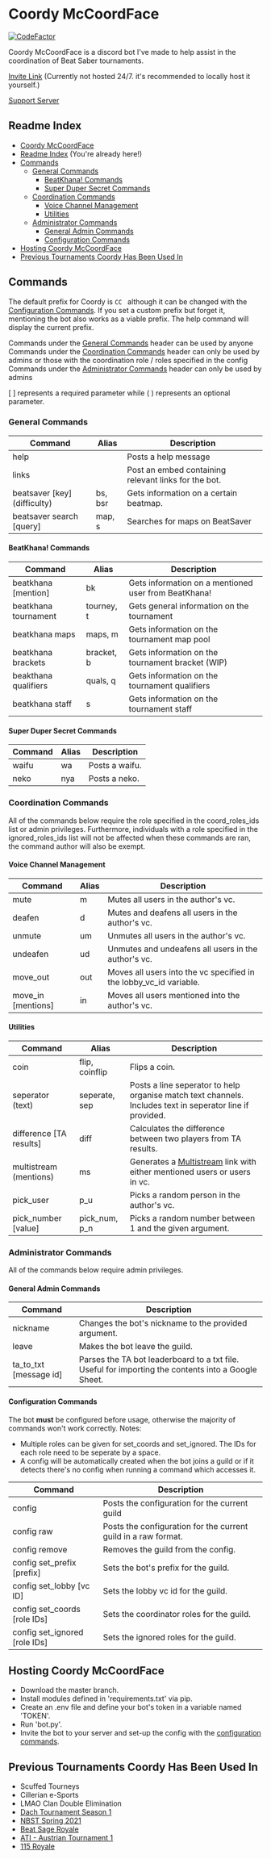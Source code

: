 # Coordy McCoordFace
[![CodeFactor](https://www.codefactor.io/repository/github/sirspam/coordy-mccoordface/badge)](https://www.codefactor.io/repository/github/sirspam/coordy-mccoordface)

Coordy McCoordFace is a discord bot I've made to help assist in the coordination of Beat Saber tournaments.

[Invite Link](https://discord.com/api/oauth2/authorize?client_id=813699805150838795&permissions=29748288&scope=bot) (Currently not hosted 24/7. it's recommended to locally host it yourself.)

[Support Server](https://discord.gg/dWX6fpGUK9)

## Readme Index
* [Coordy McCoordFace](#Coordy-McCoordFace)
* [Readme Index](#Readme-Index) (You're already here!)
* [Commands](#Commands)
    * [General Commands](#General-Commands)
        * [BeatKhana! Commands](#BeatKhana-Commands)
        * [Super Duper Secret Commands](#Super-Duper-Secret-Commands)
    * [Coordination Commands](#Coordination-Commands)
        * [Voice Channel Management](#Voice-Channel-Management)
        * [Utilities](#Utilities)
    * [Administrator Commands](#Administrator-Commands)
        * [General Admin Commands](#General-Admin-Commands)
        * [Configuration Commands](#Configuration-Commands)
* [Hosting Coordy McCoordFace](#Setting-up-Coordy-McCoordFace)
* [Previous Tournaments Coordy Has Been Used In](#Previous-Tournaments-Coordy-Has-Been-Used-In)


## Commands
The default prefix for Coordy is `CC ` although it can be changed with the [Configuration Commands](#Configuration-Commands).
If you set a custom prefix but forget it, mentioning the bot also works as a viable prefix. The help command will display the current prefix.

Commands under the [General Commands](#General-Commands) header can be used by anyone
Commands under the [Coordination Commands](#Coordination-Commands) header can only be used by admins or those with the coordination role / roles specified in the config
Commands under the [Administrator Commands](#Administrator-Commands) header can only be used by admins

[ ] represents a required parameter while ( ) represents an optional parameter.

### General Commands
| Command | Alias | Description |
| --- | --- | --- |
| help | | Posts a help message |
| links |  | Post an embed containing relevant links for the bot. |
| beatsaver \[key\] \(difficulty\)| bs, bsr | Gets information on a certain beatmap. |
| beatsaver search \[query\] | map, s | Searches for maps on BeatSaver |

#### BeatKhana! Commands
| Command | Alias | Description |
| --- | --- | --- |
| beatkhana \[mention\] | bk | Gets information on a mentioned user from BeatKhana! |
| beatkhana tournament | tourney, t | Gets general information on the tournament |
| beatkhana maps | maps, m | Gets information on the tournament map pool |
| beatkhana brackets | bracket, b | Gets information on the tournament bracket (WIP) |
| beakthana qualifiers | quals, q | Gets information on the tournament qualifiers |
| beatkhana staff | s | Gets information on the tournament staff |

#### Super Duper Secret Commands
| Command | Alias | Description |
| --- | --- | --- |
| waifu | wa | Posts a waifu. |
| neko | nya | Posts a neko. |

### Coordination Commands
All of the commands below require the role specified in the coord_roles_ids list or admin privileges. Furthermore, individuals with a role specified in the ignored_roles_ids list will not be affected when these commands are ran, the command author will also be exempt.

#### Voice Channel Management
| Command | Alias | Description |
| --- | --- | --- |
| mute | m | Mutes all users in the author's vc. |
| deafen | d | Mutes and deafens all users in the author's vc. |
| unmute | um | Unmutes all users in the author's vc. |
| undeafen | ud | Unmutes and undeafens all users in the author's vc. |
| move_out | out | Moves all users into the vc specified in the lobby_vc_id variable. |
| move_in \[mentions\] | in | Moves all users mentioned into the author's vc. |

#### Utilities
| Command | Alias | Description |
| --- | --- | --- |
| coin | flip, coinflip | Flips a coin. |
| seperator \(text\) | seperate, sep | Posts a line seperator to help organise match text channels. Includes text in seperator line if provided.|
| difference \[TA results\] | diff | Calculates the difference between two players from TA results. |
| multistream \(mentions\) | ms | Generates a [Multistream](https://multistre.am/) link with either mentioned users or users in vc. |
| pick_user | p_u | Picks a random person in the author's vc. | 
| pick_number \[value\] | pick_num, p_n | Picks a random number between 1 and the given argument. | 

### Administrator Commands
All of the commands below require admin privileges.

#### General Admin Commands
| Command | Description |
| --- | --- |
| nickname | Changes the bot's nickname to the provided argument. |
| leave | Makes the bot leave the guild. |
| ta_to_txt \[message id\] | Parses the TA bot leaderboard to a txt file. Useful for importing the contents into a Google Sheet. |

#### Configuration Commands
The bot **must** be configured before usage, otherwise the majority of commands won't work correctly.
Notes:
* Multiple roles can be given for set_coords and set_ignored. The IDs for each role need to be seperate by a space.
* A config will be automatically created when the bot joins a guild or if it detects there's no config when running a command which accesses it.

| Command | Description |
| --- | --- |
| config | Posts the configuration for the current guild |
| config raw | Posts the configuration for the current guild in a raw format. |
| config remove | Removes the guild from the config. |
| config set_prefix \[prefix\] | Sets the bot's prefix for the guild. |
| config set_lobby  \[vc ID\] | Sets the lobby vc id for the guild. |
| config set_coords \[role IDs\] | Sets the coordinator roles for the guild. |
| config set_ignored \[role IDs\] | Sets the ignored roles for the guild. |


## Hosting Coordy McCoordFace
* Download the master branch.
* Install modules defined in 'requirements.txt' via pip.
* Create an .env file and define your bot's token in a variable named 'TOKEN'.
* Run 'bot.py'.
* Invite the bot to your server and set-up the config with the [configuration commands](#Configuration-Commands).

## Previous Tournaments Coordy Has Been Used In
* Scuffed Tourneys
* Cillerian e-Sports
* LMAO Clan Double Elimination
* [Dach Tournament Season 1](https://beatkhana.com/tournament/2147484227)
* [NBST Spring 2021](https://beatkhana.com/tournament/2147484215)
* [Beat Sage Royale](https://beatkhana.com/tournament/2147484230)
* [ATI - Austrian Tournament 1](https://beatkhana.com/tournament/2147484231)
* [115 Royale](https://beatkhana.com/tournament/2147484236)